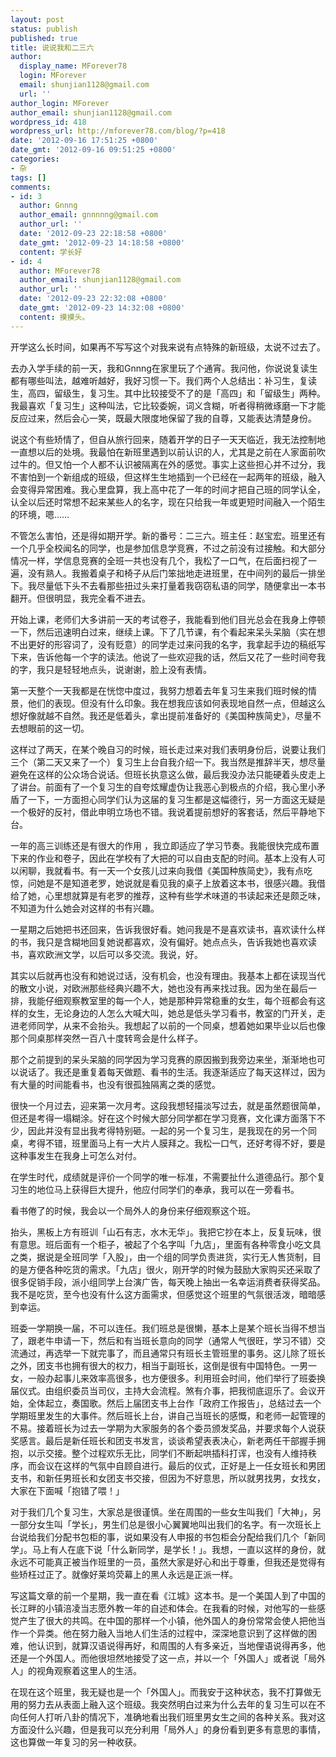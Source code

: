 ```yaml
---
layout: post
status: publish
published: true
title: 说说我和二三六
author:
  display_name: MForever78
  login: MForever
  email: shunjian1128@gmail.com
  url: ''
author_login: MForever
author_email: shunjian1128@gmail.com
wordpress_id: 418
wordpress_url: http://mforever78.com/blog/?p=418
date: '2012-09-16 17:51:25 +0800'
date_gmt: '2012-09-16 09:51:25 +0800'
categories:
- 杂
tags: []
comments:
- id: 3
  author: Gnnng
  author_email: gnnnnng@gmail.com
  author_url: ''
  date: '2012-09-23 22:18:58 +0800'
  date_gmt: '2012-09-23 14:18:58 +0800'
  content: 学长好
- id: 4
  author: MForever78
  author_email: shunjian1128@gmail.com
  author_url: ''
  date: '2012-09-23 22:32:08 +0800'
  date_gmt: '2012-09-23 14:32:08 +0800'
  content: 摸摸头。
---
```


<p>开学这么长时间，如果再不写写这个对我来说有点特殊的新班级，太说不过去了。</p>
<p>去办入学手续的前一天，我和Gnnng在家里玩了个通宵。我问他，你说说复读生都有哪些叫法，越难听越好，我好习惯一下。我们两个人总结出：补习生，复读生，高四，留级生，复习生。其中比较接受不了的是「高四」和「留级生」两种。我最喜欢「复习生」这种叫法，它比较委婉，词义含糊，听者得稍微琢磨一下才能反应过来，然后会心一笑，既最大限度地保留了我的自尊，又能表达清楚身份。</p>
<p>说这个有些矫情了，但自从旅行回来，随着开学的日子一天天临近，我无法控制地一直想以后的处境。我最怕在新班里遇到以前认识的人，尤其是之前在人家面前吹过牛的。但又怕一个人都不认识被隔离在外的感觉。事实上这些担心并不过分，我不害怕到一个新组成的班级，但这样生生地插到一个已经在一起两年的班级，融入会变得异常困难。我心里盘算，我上高中花了一年的时间才把自己班的同学认全，认全以后还时常想不起来某些人的名字，现在只给我一年或更短时间融入一个陌生的环境，嗯……</p>
<p>不管怎么害怕，还是得如期开学。新的番号：二三六。班主任：赵宝宏。班里还有一个几乎全校闻名的同学，也是参加信息学竞赛，不过之前没有过接触。和大部分情况一样，学信息竞赛的全班一共也没有几个，我松了一口气，在后面扫视了一遍，没有熟人。我搬着桌子和椅子从后门笨拙地走进班里，在中间列的最后一排坐下。我尽量低下头不去看那些扭过头来打量着我窃窃私语的同学，随便拿出一本书翻开。但很明显，我完全看不进去。</p>
<p>开始上课，老师们大多讲前一天的考试卷子，我能看到他们目光总会在我身上停顿一下，然后迅速明白过来，继续上课。下了几节课，有个看起来呆头呆脑（实在想不出更好的形容词了，没有贬意）的同学走过来问我的名字，我拿起手边的稿纸写下来，告诉他每一个字的读法。他说了一些欢迎我的话，然后又花了一些时间夸我的字，我只是轻轻地点头，说谢谢，脸上没有表情。</p>
<p>第一天整个一天我都是在恍惚中度过，我努力想着去年复习生来我们班时候的情景，他们的表现。但没有什么印象。我在想我应该如何表现地自然一点，但越这么想好像就越不自然。我还是低着头，拿出提前准备好的《美国种族简史》，尽量不去想眼前的这一切。</p>
<p>这样过了两天，在某个晚自习的时候，班长走过来对我们表明身份后，说要让我们三个（第二天又来了一个）复习生上台自我介绍一下。我当然是推辞半天，想尽量避免在这样的公众场合说话。但班长执意这么做，最后我没办法只能硬着头皮走上了讲台。前面有了一个复习生的自夸炫耀虚伪让我恶心到极点的介绍，我心里小矛盾了一下，一方面担心同学们认为这届的复习生都是这幅德行，另一方面这无疑是一个极好的反衬，借此申明立场也不错。我说着提前想好的客套话，然后平静地下台。</p>
<p>一年的高三训练还是有很大的作用 ，我立即适应了学习节奏。我能很快完成布置下来的作业和卷子，因此在学校有了大把的可以自由支配的时间。基本上没有人可以闲聊，我就看书。有一天一个女孩儿过来向我借《美国种族简史》，我有点吃惊，问她是不是知道老罗，她说就是看见我的桌子上放着这本书，很感兴趣。我借给了她，心里想就算是有老罗的推荐，这种有些学术味道的书读起来还是颇乏味，不知道为什么她会对这样的书有兴趣。</p>
<p>一星期之后她把书还回来，告诉我很好看。她问我是不是喜欢读书，喜欢读什么样的书，我只是含糊地回复她说都喜欢，没有偏好。她点点头，告诉我她也喜欢读书，喜欢欧洲文学，以后可以多交流。我说，好。</p>
<p>其实以后就再也没有和她说过话，没有机会，也没有理由。我基本上都在读现当代的散文小说，对欧洲那些经典兴趣不大，她也没有再来找过我。因为坐在最后一排，我能仔细观察教室里的每一个人，她是那种异常稳重的女生，每个班都会有这样的女生，无论身边的人怎么大喊大叫，她总是低头学习看书，教室的门开关，走进老师同学，从来不会抬头。我想起了以前的一个同桌，想着她如果毕业以后也像那个同桌那样突然一百八十度转弯会是什么样子。</p>
<p>那个之前提到的呆头呆脑的同学因为学习竞赛的原因搬到我旁边来坐，渐渐地也可以说话了。我还是重复着每天做题、看书的生活。我逐渐适应了每天这样过，因为有大量的时间能看书，也没有很孤独隔离之类的感觉。</p>
<p>很快一个月过去，迎来第一次月考。这段我想轻描淡写过去，就是虽然题很简单，但还是考得一塌糊涂。好在这个时候大部分同学都在学习竞赛，文化课方面落下不少，因此并没有显出我考得特别砸。一起的另一个复习生，是我现在的另一个同桌，考得不错，班里面马上有一大片人膜拜之。我松一口气，还好考得不好，要是这种事发生在我身上可怎么对付。</p>
<p>在学生时代，成绩就是评价一个同学的唯一标准，不需要扯什么道德品行。那个复习生的地位马上获得巨大提升，他应付同学们的奉承，我可以在一旁看书。</p>
<p>看书倦了的时候，我会以一个局外人的身份来仔细观察这个班。</p>
<p>抬头，黑板上方有班训「山石有志，水木无华」。我把它抄在本上，反复玩味，很有意思。班后面有一个柜子，被起了个名字叫「九店」，里面有各种零食小吃文具之类，据说是全班同学「入股」，由一个组的同学负责进货，实行无人售货制，目的是方便各种吃货的需求。「九店」很火，刚开学的时候为鼓励大家购买还采取了很多促销手段，派小组同学上台演广告，每天晚上抽出一名幸运消费者获得奖品。我不是吃货，至今也没有什么这方面需求，但感觉这个班里的气氛很活泼，暗暗感到幸运。</p>
<p>班委一学期换一届，不可以连任。我们班总是很懒，基本上是某个班长当得不想当了，跟老牛申请一下，然后和有当班长意向的同学（通常人气很旺，学习不错）交流通过，再选举一下就完事了，而且通常只有班长主管班里的事务。这儿除了班长之外，团支书也拥有很大的权力，相当于副班长，这倒是很有中国特色。一男一女，一般办起事儿来效率高很多，也方便很多。利用班会时间，他们举行了班委换届仪式。由组织委员当司仪，主持大会流程。煞有介事，把我彻底逗乐了。会议开始，全体起立，奏国歌。然后上届团支书上台作「政府工作报告」，总结过去一个学期班里发生的大事件。然后班长上台，讲自己当班长的感慨，和老师一起管理的不易。接着班长为过去一学期为大家服务的各个委员颁发奖品，并要求每个人说获奖感言。最后是新任班长和团支书发言，谈谈希望表表决心，新老两任干部握手拥抱，以示交接。整个过程欢乐无比，同学们不断起哄插科打诨，也没有人维持秩序，而会议在这样的气氛中自顾自进行。最后的仪式，正好是上一任女班长和男团支书，和新任男班长和女团支书交接，但因为不好意思，所以就男找男，女找女，大家在下面喊「抱错了喂！」</p>
<p>对于我们几个复习生，大家总是很谨慎。坐在周围的一些女生叫我们「大神」，另一部分女生叫「学长」，男生们总是很小心翼翼地叫出我们的名字。有一次班长上台说给我们分配书包柜的事，说如果没有人申报的书包柜会分配给我们几个「新同学」。马上有人在底下说「什么新同学，是学长！」。我想，一直以这样的身份，就永远不可能真正被当作班里的一员，虽然大家是好心和出于尊重，但我还是觉得有些矫枉过正了。就像好莱坞荧幕上的黑人永远是正派一样。</p>
<p>写这篇文章的前一个星期，我一直在看《江城》这本书。是一个美国人到了中国的长江畔的小镇涪凌当志愿外教一年的自述和体会。在我看的时候，对他写的一些感觉产生了很大的共鸣。在中国的那样一个小镇，他外国人的身份常常会使人把他当作一个异类。他在努力融入当地人们生活的过程中，深深地意识到了这样做的困难，他认识到，就算汉语说得再好，和周围的人有多亲近，当地俚语说得再多，他还是一个外国人。而他很坦然地接受了这一点，并以一个「外国人」或者说「局外人」的视角观察着这里人的生活。</p>
<p>在现在这个班里，我无疑也是一个「外国人」。而我安于这种状态，我不打算做无用的努力去从表面上融入这个班级。我突然明白过来为什么去年的复习生可以在不向任何人打听八卦的情况下，准确地看出我们班里男女生之间的各种关系。我对这方面没什么兴趣，但是我可以充分利用「局外人」的身份看到更多有意思的事情，这也算做一年复习的另一种收获。</p>

